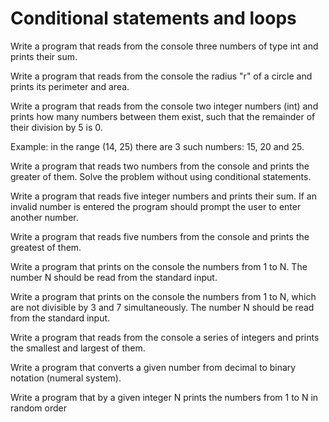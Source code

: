 # Conditional statements and loops
Write a program that reads from the console three numbers of type int and prints their sum. 

Write a program that reads from the console the radius "r" of a circle and prints its perimeter and area.

Write a program that reads from the console two integer numbers (int) and prints how many numbers between them exist, such that the remainder of their division by 5 is 0. 

Example: in the range (14, 25) there are 3 such numbers: 15, 20 and 25.

Write a program that reads two numbers from the console and prints the greater of them. Solve the problem without using conditional statements.

Write a program that reads five integer numbers and prints their sum. If an invalid number is entered the program should prompt the user to enter another number.

Write a program that reads five numbers from the console and prints the greatest of them.


Write a program that prints on the console the numbers from 1 to N. The number N should be read from the standard input.

Write a program that prints on the console the numbers from 1 to N, which are not divisible by 3 and 7 simultaneously. The number N should be read from the standard input.

Write a program that reads from the console a series of integers and prints the smallest and largest of them.

Write a program that converts a given number from decimal to binary notation (numeral system).

Write a program that by a given integer N prints the numbers from 1 to N in random order
